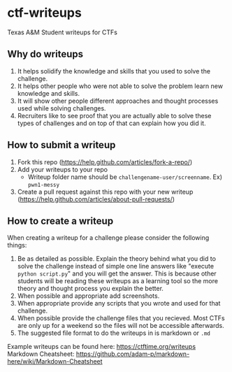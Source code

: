 # ctf-writeups
Texas A&M Student writeups for CTFs

## Why do writeups
1. It helps solidify the knowledge and skills that you used to solve the challenge.
2. It helps other people who were not able to solve the problem learn new knowledge and skills.
3. It will show other people different approaches and thought processes used while solving challenges.
4. Recruiters like to see proof that you are actually able to solve these types of challenges and on top of that can explain how you did it.

## How to submit a writeup
1. Fork this repo (https://help.github.com/articles/fork-a-repo/)
2. Add your writeups to your repo
    - Writeup folder name should be `challengename-user/screenname`. Ex) `pwn1-messy`
3. Create a pull request against this repo with your new writeup (https://help.github.com/articles/about-pull-requests/)

## How to create a writeup
When creating a writeup for a challenge please consider the following things:
1. Be as detailed as possible. Explain the theory behind what you did to solve the challenge instead of simple one line answers like "execute `python script.py`" and you will get the answer. This is because other students will be reading these writeups as a learning tool so the more theory and thought process you explain the better.
2. When possible and appropriate add screenshots. 
3. When appropriate provide any scripts that you wrote and used for that challenge. 
4. When possible provide the challenge files that you recieved. Most CTFs are only up for a weekend so the files will not be accessible afterwards. 
5. The suggested file format to do the writeups in is markdown or `.md`
  
Example writeups can be found here: https://ctftime.org/writeups  
Markdown Cheatsheet: https://github.com/adam-p/markdown-here/wiki/Markdown-Cheatsheet
